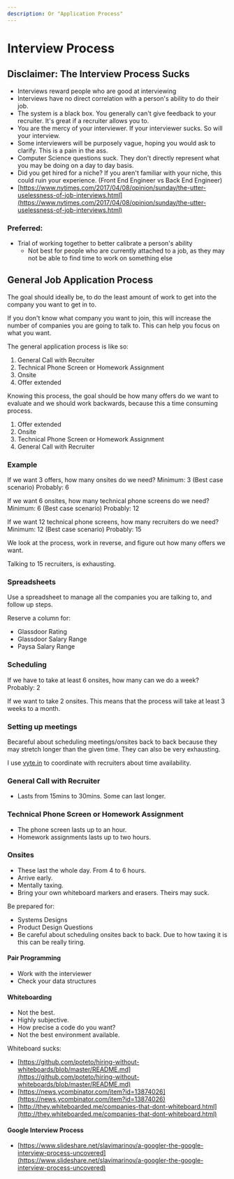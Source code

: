 ```yaml
---
description: Or "Application Process"
---
```


# Interview Process

## Disclaimer: The Interview Process Sucks <a id="interviews-suck"></a>

* Interviews reward people who are good at interviewing
* Interviews have no direct correlation with a person's ability to do their job.
* The system is a black box. You generally can't give feedback to your recruiter. It's great if a recruiter allows you to.
* You are the mercy of your interviewer. If your interviewer sucks. So will your interview.
* Some interviewers will be purposely vague, hoping you would ask to clarify. This is a pain in the ass.
* Computer Science questions suck. They don't directly represent what you may be doing on a day to day basis.
* Did you get hired for a niche? If you aren't familiar with your niche, this could ruin your experience. \(Front End Engineer vs Back End Engineer\)
* ​[https://www.nytimes.com/2017/04/08/opinion/sunday/the-utter-uselessness-of-job-interviews.html](https://www.nytimes.com/2017/04/08/opinion/sunday/the-utter-uselessness-of-job-interviews.html)

### Preferred:

* Trial of working together to better calibrate a person's ability
  * Not best for people who are currently attached to a job, as they may not be able to find time to work on something else

## General Job Application Process

The goal should ideally be, to do the least amount of work to get into the company you want to get in to.

If you don't know what company you want to join, this will increase the number of companies you are going to talk to. This can help you focus on what you want.

The general application process is like so:

1. General Call with Recruiter
2. Technical Phone Screen or Homework Assignment
3. Onsite
4. Offer extended

Knowing this process, the goal should be how many offers do we want to evaluate and we should work backwards, because this a time consuming process.

1. Offer extended
2. Onsite
3. Technical Phone Screen or Homework Assignment
4. General Call with Recruiter

### Example

If we want 3 offers, how many onsites do we need? Minimum: 3 \(Best case scenario\) Probably: 6

If we want 6 onsites, how many technical phone screens do we need? Minimum: 6 \(Best case scenario\) Probably: 12

If we want 12 technical phone screens, how many recruiters do we need? Minimum: 12 \(Best case scenario\) Probably: 15

We look at the process, work in reverse, and figure out how many offers we want.

Talking to 15 recruiters, is exhausting.

### Spreadsheets

Use a spreadsheet to manage all the companies you are talking to, and follow up steps.

Reserve a column for:

* Glassdoor Rating
* Glassdoor Salary Range
* Paysa Salary Range

### Scheduling

If we have to take at least 6 onsites, how many can we do a week? Probably: 2

If we want to take 2 onsites. This means that the process will take at least 3 weeks to a month.

### Setting up meetings

Becareful about scheduling meetings/onsites back to back because they may stretch longer than the given time. They can also be very exhausting.

I use [vyte.in](https://www.vyte.in) to coordinate with recruiters about time availability.

### General Call with Recruiter

* Lasts from 15mins to 30mins. Some can last longer.

### Technical Phone Screen or Homework Assignment

* The phone screen lasts up to an hour.
* Homework assignments lasts up to two hours.

### Onsites

* These last the whole day. From 4 to 6 hours.
* Arrive early.
* Mentally taxing.
* Bring your own whiteboard markers and erasers. Theirs may suck.

Be prepared for:

* Systems Designs
* Product Design Questions
* Be careful about scheduling onsites back to back. Due to how taxing it is this can be really tiring.

#### Pair Programming

* Work with the interviewer 
* Check your data structures

#### Whiteboarding

* Not the best.
* Highly subjective.
* How precise a code do you want?
* Not the best environment available.

Whiteboard sucks:

* [https://github.com/poteto/hiring-without-whiteboards/blob/master/README.md](https://github.com/poteto/hiring-without-whiteboards/blob/master/README.md)
* [https://news.ycombinator.com/item?id=13874026](https://news.ycombinator.com/item?id=13874026)
* [http://they.whiteboarded.me/companies-that-dont-whiteboard.html](http://they.whiteboarded.me/companies-that-dont-whiteboard.html)

#### Google Interview Process

* [https://www.slideshare.net/slavimarinov/a-googler-the-google-interview-process-uncovered](https://www.slideshare.net/slavimarinov/a-googler-the-google-interview-process-uncovered)

